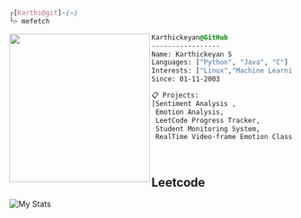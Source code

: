 ```css
┌[Karthi@git]-(~)
└> mefetch
```

<img align="left" src="https://user-images.githubusercontent.com/56447720/215329483-0f7dcda1-71a7-495a-9097-2393af297636.png" width="250" height="265">

  ```css
  Karthickeyan@GitHub
  -----------------
  Name: Karthickeyan S
  Languages: ["Python", "Java", "C"]
  Interests: ["Linux","Machine Learning", "Deep Learning"]  
  Since: 01-11-2003

  📋 Projects:
  [Sentiment Analysis ,
   Emotion Analysis,
   LeetCode Progress Tracker,
   Student Monitoring System,
   RealTime Video-frame Emotion Classification]
  ```
</div>
<br />


## Leetcode                                                                             
![My Stats](https://leetcard.jacoblin.cool/karthickeyan_s?theme=dark&font=Gruppo&ext=activity&width=700) 
